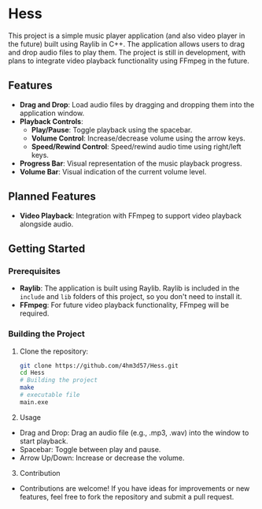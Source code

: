 # Hess 

This project is a simple music player application (and also video player in the future) built using Raylib in C++. The application allows users to drag and drop audio files to play them.
The project is still in development, with plans to integrate video playback functionality using FFmpeg in the future.

## Features

- **Drag and Drop**: Load audio files by dragging and dropping them into the application window.
- **Playback Controls**: 
  - **Play/Pause**: Toggle playback using the spacebar.
  - **Volume Control**: Increase/decrease volume using the arrow keys.
  - **Speed/Rewind Control**: Speed/rewind audio time using right/left keys.
- **Progress Bar**: Visual representation of the music playback progress.
- **Volume Bar**: Visual indication of the current volume level.

## Planned Features

- **Video Playback**: Integration with FFmpeg to support video playback alongside audio.

## Getting Started

### Prerequisites

- **Raylib**: The application is built using Raylib. Raylib is included in the `include` and `lib` folders of this project, so you don't need to install it.
- **FFmpeg**: For future video playback functionality, FFmpeg will be required.

### Building the Project

1. Clone the repository:

   ```bash
   git clone https://github.com/4hm3d57/Hess.git
   cd Hess
   # Building the project
   make
   # executable file 
   main.exe
   ```

2. Usage

  - Drag and Drop: Drag an audio file (e.g., .mp3, .wav) into the window to start playback.
  - Spacebar: Toggle between play and pause.
  - Arrow Up/Down: Increase or decrease the volume.

3. Contribution
   
  - Contributions are welcome! If you have ideas for improvements or new features, feel free to fork the repository and submit a pull request.
